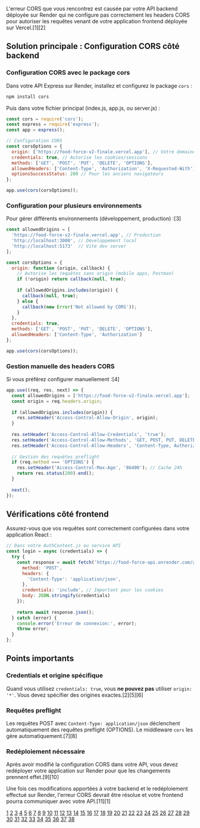 L'erreur CORS que vous rencontrez est causée par votre API backend déployée sur Render qui ne configure pas correctement les headers CORS pour autoriser les requêtes venant de votre application frontend déployée sur Vercel.[1][2]

## Solution principale : Configuration CORS côté backend

### Configuration CORS avec le package cors
Dans votre API Express sur Render, installez et configurez le package `cors` :

```bash
npm install cors
```

Puis dans votre fichier principal (index.js, app.js, ou server.js) :

```javascript
const cors = require('cors');
const express = require('express');
const app = express();

// Configuration CORS
const corsOptions = {
  origin: ['https://food-force-v2-finale.vercel.app'], // Votre domaine Vercel
  credentials: true, // Autorise les cookies/sessions
  methods: ['GET', 'POST', 'PUT', 'DELETE', 'OPTIONS'],
  allowedHeaders: ['Content-Type', 'Authorization', 'X-Requested-With'],
  optionsSuccessStatus: 200 // Pour les anciens navigateurs
};

app.use(cors(corsOptions));
```

### Configuration pour plusieurs environnements
Pour gérer différents environnements (développement, production)  :[3]

```javascript
const allowedOrigins = [
  'https://food-force-v2-finale.vercel.app', // Production
  'http://localhost:3000', // Développement local
  'http://localhost:5173'  // Vite dev server
];

const corsOptions = {
  origin: function (origin, callback) {
    // Autorise les requêtes sans origin (mobile apps, Postman)
    if (!origin) return callback(null, true);
    
    if (allowedOrigins.includes(origin)) {
      callback(null, true);
    } else {
      callback(new Error('Not allowed by CORS'));
    }
  },
  credentials: true,
  methods: ['GET', 'POST', 'PUT', 'DELETE', 'OPTIONS'],
  allowedHeaders: ['Content-Type', 'Authorization']
};

app.use(cors(corsOptions));
```

### Gestion manuelle des headers CORS
Si vous préférez configurer manuellement  :[4]

```javascript
app.use((req, res, next) => {
  const allowedOrigins = ['https://food-force-v2-finale.vercel.app'];
  const origin = req.headers.origin;
  
  if (allowedOrigins.includes(origin)) {
    res.setHeader('Access-Control-Allow-Origin', origin);
  }
  
  res.setHeader('Access-Control-Allow-Credentials', 'true');
  res.setHeader('Access-Control-Allow-Methods', 'GET, POST, PUT, DELETE, OPTIONS');
  res.setHeader('Access-Control-Allow-Headers', 'Content-Type, Authorization');
  
  // Gestion des requêtes preflight
  if (req.method === 'OPTIONS') {
    res.setHeader('Access-Control-Max-Age', '86400'); // Cache 24h
    return res.status(200).end();
  }
  
  next();
});
```

## Vérifications côté frontend

Assurez-vous que vos requêtes sont correctement configurées dans votre application React :

```javascript
// Dans votre AuthContext.js ou service API
const login = async (credentials) => {
  try {
    const response = await fetch('https://food-force-api.onrender.com/api/auth/login', {
      method: 'POST',
      headers: {
        'Content-Type': 'application/json',
      },
      credentials: 'include', // Important pour les cookies
      body: JSON.stringify(credentials)
    });
    
    return await response.json();
  } catch (error) {
    console.error('Erreur de connexion:', error);
    throw error;
  }
};
```

## Points importants

### Credentials et origine spécifique
Quand vous utilisez `credentials: true`, vous **ne pouvez pas** utiliser `origin: '*'`. Vous devez spécifier des origines exactes.[2][5][6]

### Requêtes preflight
Les requêtes POST avec `Content-Type: application/json` déclenchent automatiquement des requêtes preflight (OPTIONS). Le middleware `cors` les gère automatiquement.[7][8]

### Redéploiement nécessaire
Après avoir modifié la configuration CORS dans votre API, vous devez redéployer votre application sur Render pour que les changements prennent effet.[9][10]

Une fois ces modifications apportées à votre backend et le redéploiement effectué sur Render, l'erreur CORS devrait être résolue et votre frontend pourra communiquer avec votre API.[11][1]

[1](https://community.render.com/t/having-cors-error-due-to-preflight-error/22413)
[2](https://stackoverflow.com/questions/77159292/cors-error-after-deployment-on-render-com)
[3](https://stackoverflow.com/questions/26988071/allow-multiple-cors-domain-in-express-js)
[4](https://stackoverflow.com/questions/18310394/no-access-control-allow-origin-node-apache-port-issue)
[5](https://stackoverflow.com/questions/49189058/cors-allow-credentials-nodejs-express/49189275)
[6](https://dev.to/alexmercedcoder/expressjs-handling-cross-origin-cookies-38l9)
[7](https://developer.mozilla.org/en-US/docs/Glossary/Preflight_request)
[8](https://treblle.com/blog/setup-cors-rest-api)
[9](https://community.render.com/t/error-after-deployment-has-been-blocked-by-cors-policy/6439)
[10](https://community.render.com/t/cors-issues-cross-origin-request-blocked/19891)
[11](https://community.render.com/t/connecting-frontend-from-vercel/2078)
[12](https://vercel.com/guides/how-to-enable-cors)
[13](https://stackoverflow.com/questions/79304532/how-do-i-fix-this-cors-error-when-attempting-to-host-on-vercel)
[14](https://www.geeksforgeeks.org/reactjs/how-to-fix-cors-errors-in-next-js-and-vercel/)
[15](https://expressjs.com/en/resources/middleware/cors.html)
[16](https://community.vercel.com/t/cors-issue/8026)
[17](https://community.render.com/t/access-control-allow-origin-driving-me-insane-help/17524)
[18](https://www.stackhawk.com/blog/nodejs-cors-guide-what-it-is-and-how-to-enable-it/)
[19](https://community.render.com/t/mern-deployment-cors-issue/14896)
[20](https://dev.to/kartikeykjjaiswal/how-to-handle-cors-issues-when-deploying-a-nodejs-express-app-on-vercel-10kh)
[21](https://boutdecode.fr/article/cors-avec-nodejs)
[22](https://community.render.com/t/cors-error-communicating-to-render-hosted-api-and-front-end/7285)
[23](https://community.render.com/t/express-server-with-socket-io-getting-cors-error-no-access-control-allow-origin-header-is-present-on-the-requested-resource-despite-it-being-set-for-both-express-and-socket-io/23203)
[24](https://fastapi.tiangolo.com/tutorial/cors/)
[25](https://www.geeksforgeeks.org/node-js/how-to-deal-with-cors-error-in-express-node-js-project/)
[26](https://github.com/expressjs/cors/issues/185)
[27](https://github.com/expressjs/cors/issues/294)
[28](https://stackoverflow.com/questions/56328049/express-cors-not-allowing-credentials)
[29](https://www.geeksforgeeks.org/node-js/how-to-allow-cors-in-express/)
[30](https://stackoverflow.com/questions/77282106/how-does-an-options-request-get-handled-if-preflightcontinue-is-used)
[31](https://fenilsonani.com/articles/understanding-of-cors-in-node-js-and-express)
[32](https://gist.github.com/97def36717c020578a0c)
[33](https://www.reddit.com/r/node/comments/v6afnm/cors_issue_with_express/)
[34](https://www.express-gateway.io/docs/policies/cors/)
[35](https://dev.to/asadbukhari/8-common-cors-errors-in-web-development-and-how-to-fix-them-in-nodejs-2pca)
[36](https://hayageek.com/express-cors/)
[37](https://station.railway.com/questions/cors-preflight-options-requests-not-re-7a328a63)
[38](https://developer.mozilla.org/en-US/docs/Web/HTTP/Guides/CORS)
